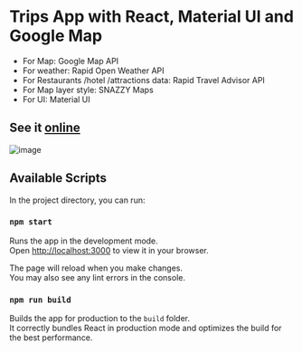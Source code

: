 # Trips App with React, Material UI and Google Map

- For Map: Google Map API
- For weather: Rapid Open Weather API
- For Restaurants /hotel /attractions data: Rapid Travel Advisor API
- For Map layer style: SNAZZY Maps
- For UI: Material UI

## See it [online](https://trips-79ghw1jor-famzila.vercel.app/)

![image](https://user-images.githubusercontent.com/37409120/162404285-7a3daacc-88c1-44fc-b31e-6ec4c5394548.png)

## Available Scripts

In the project directory, you can run:

### `npm start`

Runs the app in the development mode.\
Open [http://localhost:3000](http://localhost:3000) to view it in your browser.

The page will reload when you make changes.\
You may also see any lint errors in the console.

### `npm run build`

Builds the app for production to the `build` folder.\
It correctly bundles React in production mode and optimizes the build for the best performance.

